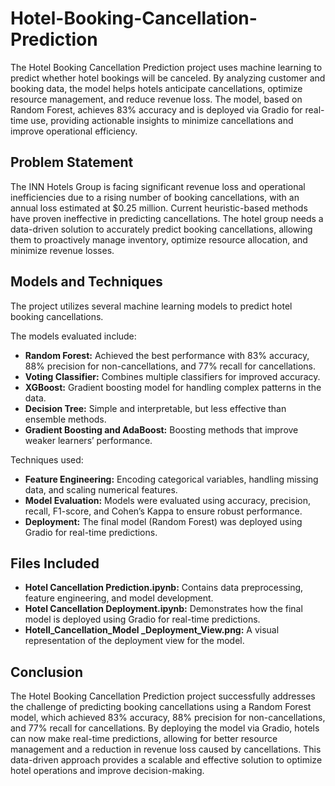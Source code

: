 # Hotel-Booking-Cancellation-Prediction
The Hotel Booking Cancellation Prediction project uses machine learning to predict whether hotel bookings will be canceled. By analyzing customer and booking data, the model helps hotels anticipate cancellations, optimize resource management, and reduce revenue loss. The model, based on Random Forest, achieves 83% accuracy and is deployed via Gradio for real-time use, providing actionable insights to minimize cancellations and improve operational efficiency.

## Problem Statement
The INN Hotels Group is facing significant revenue loss and operational inefficiencies due to a rising number of booking cancellations, with an annual loss estimated at $0.25 million. Current heuristic-based methods have proven ineffective in predicting cancellations. The hotel group needs a data-driven solution to accurately predict booking cancellations, allowing them to proactively manage inventory, optimize resource allocation, and minimize revenue losses.

## Models and Techniques
The project utilizes several machine learning models to predict hotel booking cancellations. 

The models evaluated include:

- **Random Forest:** Achieved the best performance with 83% accuracy, 88% precision for non-cancellations, and 77% recall for cancellations.
- **Voting Classifier:** Combines multiple classifiers for improved accuracy.
- **XGBoost:** Gradient boosting model for handling complex patterns in the data.
- **Decision Tree:** Simple and interpretable, but less effective than ensemble methods.
- **Gradient Boosting and AdaBoost:** Boosting methods that improve weaker learners’ performance.
  
Techniques used:

- **Feature Engineering:** Encoding categorical variables, handling missing data, and scaling numerical features.
- **Model Evaluation:** Models were evaluated using accuracy, precision, recall, F1-score, and Cohen’s Kappa to ensure robust performance.
- **Deployment:** The final model (Random Forest) was deployed using Gradio for real-time predictions.

## Files Included
- **Hotel Cancellation Prediction.ipynb:** Contains data preprocessing, feature engineering, and model development.
- **Hotel Cancellation Deployment.ipynb:** Demonstrates how the final model is deployed using Gradio for real-time predictions.
- **Hotell_Cancellation_Model _Deployment_View.png:** A visual representation of the deployment view for the model.

## Conclusion
The Hotel Booking Cancellation Prediction project successfully addresses the challenge of predicting booking cancellations using a Random Forest model, which achieved 83% accuracy, 88% precision for non-cancellations, and 77% recall for cancellations. By deploying the model via Gradio, hotels can now make real-time predictions, allowing for better resource management and a reduction in revenue loss caused by cancellations. This data-driven approach provides a scalable and effective solution to optimize hotel operations and improve decision-making.




